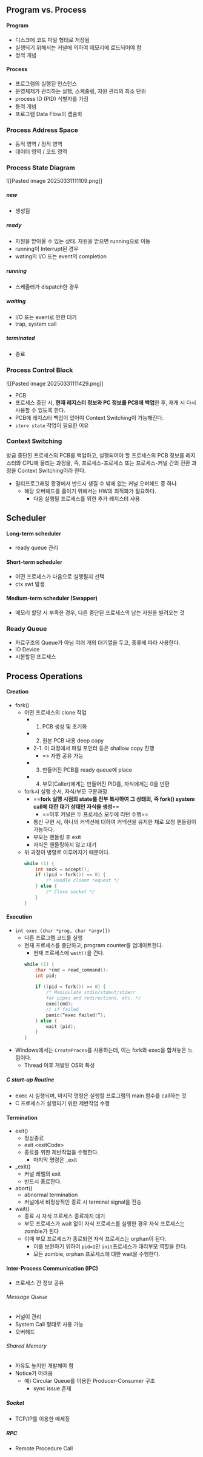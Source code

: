 ## Program vs. Process
#### Program
- 디스크에 코드 파일 형태로 저장됨
- 실행되기 위해서는 커널에 의하여 메모리에 로드되어야 함
- 정적 개념
#### Process
- 프로그램의 실행된 인스턴스
- 운영체제가 관리하는 실행, 스케줄링, 자원 관리의 최소 단위
- process ID (PID) 식별자를 가짐
- 동적 개념
- 프로그램 Data Flow의 캡슐화
### Process Address Space
- 동적 영역 / 정적 영역
- 데이터 영역 / 코드 영역
### Process State Diagram
![[Pasted image 20250331111109.png]]
##### new
- 생성됨
##### ready
- 자원을 받아올 수 있는 상태. 자원을 받으면 running으로 이동
- running이 Interrupt된 경우
- wating의 I/O 또는 event의 completion
##### running
- 스케줄러가 dispatch한 경우
##### waiting
- I/O 또는 event로 인한 대기
- trap, system call
##### terminated
- 종료
### Process Control Block
![[Pasted image 20250331111429.png]]
- PCB
- 프로세스 중단 시, **현재 레지스터 정보와 PC 정보를 PCB에 백업**한 후, 재개 시 다시 사용할 수 있도록 한다.
- PCB에 레지스터 백업이 있어야 Context Switching이 가능해진다.
- `store state` 작업이 필요한 이유
### Context Switching
방금 중단된 프로세스의 PCB를 백업하고, 실행되어야 할 프로세스의 PCB 정보를 레지스터와 CPU에 올리는 과정을, 즉, 프로세스-프로세스 또는 프로세스-커널 간의 전환 과정을 Context Switching이라 한다.
- 멀티프로그래밍 황경에서 반드시 생길 수 밖에 없는 커널 오버헤드 중 하나
	- 해당 오버헤드를 줄이기 위해서는 HW의 최적화가 필요하다.
		- 다음 실행될 프로세스를 위한 추가 레지스터 사용
## Scheduler
#### Long-term scheduler
- ready queue 관리
#### Short-term scheduler
- 어떤 프로세스가 다음으로 실행될지 선택
- ctx swt 발생
#### Medium-term scheduler (Swapper)
- 메모리 할당 시 부족한 경우, 다른 중단된 프로세스의 남는 자원을 빌려오는 것
### Ready Queue
- 자료구조의 Queue가 아님
여러 개의 대기열을 두고, 종류에 따라 사용한다.
- IO Device
- 시분할된 프로세스
## Process Operations
#### Creation
- fork()
	- 어떤 프로세스의 clone 작업
		- 1. PCB 생성 및 초기화
		- 2. 원본 PCB 내용 deep copy
		- 2-1. 이 과정에서 파일 포인터 등은 shallow copy 진행
			- => 자원 공유 가능
		- 3. 만들어진 PCB를 ready queue에 place
		- 4. 부모(Caller)에게는 만들어진 PID를, 자식에게는 0을 반환
	- fork시 실행 순서, 자식/부모 구분과정
		- ==**fork 실행 시점의 state를 전부 복사하여 그 상태의, 즉 fork() system call에 대한 대기 상태인 자식을 생성**==
			- ==이후 커널은 두 프로세스 모두에 리턴 수행==
		- 통신 구현 시, 하나의 커넥션에 대하여 커넥션을 유지한 채로 요청 핸들링이 가능하다.
		- 부모는 핸들링 후 exit
		- 자식은 핸들링하지 않고 대기
	- 위 과정이 병렬로 이루어지기 때문이다.
		```c
		while (1) {
			int sock = accept();
			if ((pid = fork()) == 0) {
				/* Handle client request */
			} else {
				/* Close socket */
			}
		}
		```
#### Execution
- `int exec (char *prog, char *argv[])`
	- 다른 프로그램 코드를 실행
	- 현재 프로세스를 중단하고, program counter를 업데이트한다.
		- 현재 프로세스에 `wait()`을 건다.
		```c
		while (1) {
			char *cmd = read_command();
			int pid;
			
			if ((pid = fork()) == 0) {
				/* Manipulate stdin/stdout/stderr
				for pipes and redirections, etc. */
				exec(cmd);
				// if failed
				panic(“exec failed!”);
			} else {
				wait (pid);
			}
		}
		```
- Windows에서는 `CreateProces`를 사용하는데, 이는 fork와 exec을 합쳐놓은 느낌이다.
	- Thread 이후 개발된 OS의 특성
##### C start-up Routine
- exec 시 실행되며, 마지막 명령은 실행할 프로그램의 main 함수를 call하는 것
- C 프로세스가 실행되기 위한 제반작업 수행
#### Termination
- exit() 
	- 정상종료
	- exit <exitCode\>
	- 종료를 위한 제반작업을 수행한다.
		- 마지막 명령은 \_exit
- \_exit()
	- 커널 레벨의 exit
	- 반드시 종료한다.
- abort()
	- abnormal termination
	- 커널에서 비정상적인 종료 시 terminal signal을 전송
- wait()
	- 종료 시 자식 프로세스 종료까지 대기
	- 부모 프로세스가 wait 없이 자식 프로세스를 실행한 경우 자식 프로세스는 zombie가 된다
	- 이때 부모 프로세스가 종료되면 자식 프로세스는 orphan이 된다.
		- 이를 보완하기 위하여 `pid=1`인 `init`프로세스가 대리부모 역할을 한다.
		- 모든 zombie, orphan 프로세스에 대한 wait을 수행한다.
#### Inter-Process Communication (IPC)
- 프로세스 간 정보 공유
###### Message Queue
- 커널이 관리
- System Call 형태로 사용 가능
- 오버헤드
###### Shared Memory
- 자유도 높지만 개발해야 함
- Notice가 어려움
	- 예) Circular Queue를 이용한 Producer-Consumer 구조
		- sync issue 존재
##### Socket
- TCP/IP를 이용한 메세징
##### RPC
- Remote Procedure Call